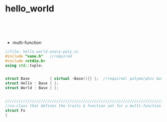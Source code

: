 # hello_world
&nbsp;  
&nbsp;  
&nbsp;



- multi-function
```c++
//file: hello_world-unary-poly.cc
#include "vane.h"   //required
#include <stdio.h>
using std::tuple;


struct Base         { virtual ~Base(){} };  //required: polymorphic base
struct Hello : Base { };
struct World : Base { };


////////////////////////////////////////////////////////////////////////////////
//co-class that defines the traits & function set for a multi-function
struct Fx
{
```
